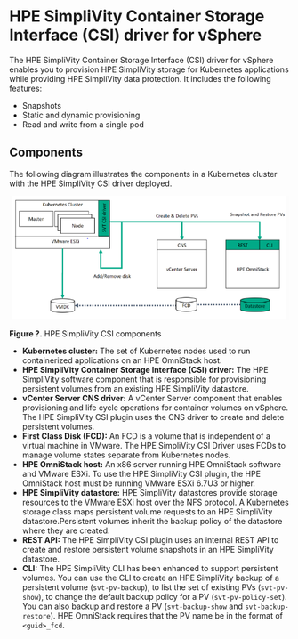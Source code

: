# HPE SimpliVity Container Storage Interface (CSI) driver for vSphere 

The HPE SimpliVity Container Storage Interface (CSI) driver for vSphere enables you to provision HPE SimpliVity storage for Kubernetes applications while providing HPE SimpliVity data protection. It includes the following features:

- Snapshots
- Static and dynamic provisioning
- Read and write from a single pod

## Components

The following diagram illustrates the components in a Kubernetes cluster with the HPE SimpliVity CSI driver deployed.

!["HPE SimpliVity CSI"][svt-csi-png]

**Figure ?.** HPE SimpliVity CSI components


- **Kubernetes cluster:** The set of Kubernetes nodes used to run containerized applications on an HPE OmniStack host.
- **HPE SimpliVity Container Storage Interface (CSI) driver:** The HPE SimpliVity software component that is responsible for provisioning persistent volumes from an existing HPE SimpliVity datastore.
- **vCenter Server CNS driver:** A vCenter Server component that enables provisioning and life cycle operations for container volumes on vSphere. The HPE SimpliVity CSI plugin uses the CNS driver to create and delete persistent volumes.
- **First Class Disk (FCD):** An FCD is a volume that is independent of a virtual machine in VMware. The HPE SimpliVity CSI Driver uses FCDs to manage volume states separate from Kubernetes nodes.
- **HPE OmniStack host:** An x86 server running HPE OmniStack software and VMware ESXi. To use the HPE SimpliVity CSI plugin, the HPE OmniStack host must be running VMware ESXi 6.7U3 or higher.
- **HPE SimpliVity datastore:** HPE SimpliVity datastores provide storage resources to the VMware ESXi host over the NFS protocol. A Kubernetes storage class maps persistent volume requests to an HPE SimpliVity datastore.Persistent volumes inherit the backup policy of the datastore where they are created.
- **REST API:** The HPE SimpliVity CSI plugin uses an internal REST API to create and restore persistent volume snapshots in an HPE SimpliVity datastore.
- **CLI:** The HPE SimpliVity CLI has been enhanced to support persistent volumes. You can use the CLI to create an HPE SimpliVity backup of a persistent volume (`svt-pv-backup`), to list the set of existing PVs (`svt-pv-show`), to change the default backup policy for a PV (`svt-pv-policy-set`). You can also backup and restore a PV (`svt-backup-show` and `svt-backup-restore`). HPE OmniStack requires that the PV name be in the format of `<guid>_fcd`.





[svt-csi-png]:<../images/svt-csi.png>